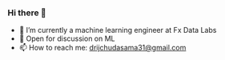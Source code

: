 

### Hi there 👋


<!-- **Drij77/Drij77** is a ✨ _special_ ✨ repository because its `README.md` (this file) appears on your GitHub profile.  -->

<!-- Here are some ideas to get you started: -->

- 🌱 I’m currently a machine learning engineer at Fx Data Labs
- 💬 Open for discussion on ML
- 📫 How to reach me: drijchudasama31@gmail.com
<!-- - 😄 Pronouns: ...
- ⚡ Fun fact: ... -->


 


